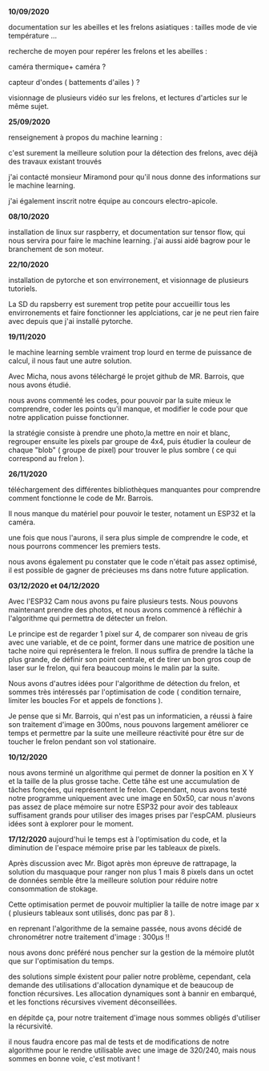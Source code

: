 **10/09/2020**

documentation sur les abeilles et les frelons asiatiques : 
 tailles
 mode de vie
 température
 ...
 
 recherche de moyen pour repérer les frelons et les abeilles : 
 
 caméra thermique+ caméra ?
 
 capteur d'ondes ( battements d'ailes ) ? 
 
 
 
 visionnage de plusieurs vidéo sur les frelons, et lectures d'articles sur le même sujet.
 
 **25/09/2020**
 
 renseignement à propos du machine learning : 

c'est surement la meilleure solution pour la détection des frelons, avec déjà des travaux existant trouvés

j'ai contacté monsieur Miramond pour qu'il nous donne des informations sur le machine learning.

j'ai également inscrit notre équipe au concours electro-apicole. 

**08/10/2020**

installation de linux sur raspberry, et documentation sur tensor flow, qui nous servira pour faire le machine learning.
j'ai aussi aidé bagrow pour le branchement de son moteur.

**22/10/2020**

installation de pytorche et son envirronement, et visionnage de plusieurs tutoriels.

La SD du rapsberry est surement trop petite pour accueillir tous les envirronements et faire fonctionner les applciations, car je ne peut rien faire avec depuis que j'ai
installé pytorche.

**19/11/2020**

le machine learning semble vraiment trop lourd en terme de puissance de calcul, il nous faut une autre solution.

Avec Micha, nous avons téléchargé le projet github de MR. Barrois, que nous avons étudié.

nous avons commenté les codes, pour pouvoir par la suite mieux le comprendre, coder les points qu'il manque, et modifier le code pour que notre application
puisse fonctionner.

la stratégie consiste à prendre une photo,la mettre en noir et blanc, regrouper ensuite les pixels par groupe de 4x4, puis étudier la couleur de  chaque "blob" ( groupe de pixel)
pour trouver le plus sombre ( ce qui correspond au frelon ).

**26/11/2020**

téléchargement des différentes bibliothèques manquantes pour comprendre comment fonctionne le code de Mr. Barrois. 

Il nous manque du matériel pour pouvoir le tester, notament un ESP32 et la caméra.


une fois que nous l'aurons, il sera plus simple de comprendre le code, et nous pourrons commencer les premiers tests.

nous avons également pu constater que le code n'était pas assez optimisé, il est possible de gagner de précieuses ms dans notre future application.

**03/12/2020 et 04/12/2020**

Avec l'ESP32 Cam nous avons pu faire plusieurs tests. Nous pouvons maintenant prendre des photos, et nous avons commencé à réfléchir à l'algorithme
qui permettra de détecter un frelon.

Le principe est de regarder 1 pixel sur 4, de comparer son niveau de gris avec une variable, et de ce point, former dans une matrice de position une tache noire qui représentera le frelon. Il nous suffira de prendre la tâche la plus grande, de définir son point centrale, et de tirer un bon gros coup de laser sur le frelon, qui fera beaucoup moins le malin par la suite.

Nous avons d'autres idées pour l'algorithme de détection du frelon, et sommes très intéressés par l'optimisation de code ( condition ternaire, limiter les boucles For et appels de fonctions ).

Je pense que si Mr. Barrois, qui n'est pas un informaticien, a réussi à faire son traitement d'image en 300ms, nous pouvons largement améliorer ce temps et permettre par la suite une meilleure réactivité pour être sur de toucher le frelon pendant son vol stationaire.



**10/12/2020**

nous avons terminé un algorithme qui permet de donner la position en X Y et la taille de la plus grosse tache. Cette tâhe est une accumulation de tâches fonçées, qui représentent le frelon. Cependant, nous avons testé notre programme uniquement avec une image en 50x50, car nous n'avons pas assez de place mémoire sur notre ESP32 pour avoir des tableaux suffisament grands pour utiliser des images prises par l'espCAM.
plusieurs idées sont à explorer pour le moment.

**17/12/2020**
aujourd'hui le temps est à l'optimisation du code, et la diminution de l'espace mémoire prise par les tableaux de pixels.

Après discussion avec Mr. Bigot après mon épreuve de rattrapage, la solution du masquaque pour ranger non plus 1 mais 8 pixels dans un octet de données semble être la meilleure solution pour réduire notre consommation de stokage.

Cette optimisation permet de pouvoir multiplier la taille de notre image par x ( plusieurs tableaux sont utilisés, donc pas par 8 ). 

en reprenant l'algorithme de la semaine passée, nous avons décidé de chronométrer notre traitement d'image : 300µs !! 

nous avons donc préféré nous pencher sur la gestion de la mémoire plutôt que sur l'optimisation du temps.

des solutions simple éxistent pour palier notre problème, cependant, cela demande des utilisations d'allocation dynamique et de beaucoup de fonction récursives. Les allocation dynamiques sont à bannir en embarqué, et les fonctions récursives vivement déconseillées. 

en dépitde ça, pour notre traitement d'image nous sommes obligés d'utiliser la récursivité.

il nous faudra encore pas mal de tests et de modifications de notre algorithme pour le rendre utilisable avec une image de 320/240, mais nous sommes en bonne voie, c'est motivant ! 


